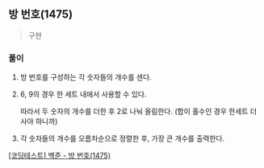 ## 방 번호(1475)
> 구현

### 풀이
1. 방 번호를 구성하는 각 숫자들의 개수를 센다.

2. 6, 9의 경우 한 세트 내에서 사용할 수 있다.

    따라서 두 숫자의 개수를 더한 후 2로 나눠 올림한다. (합이 홀수인 경우 한세트 더 사야 하니까)

3. 각 숫자들의 개수를 오름차순으로 정렬한 후, 가장 큰 개수를 출력한다.

[[코딩테스트] 백준 - 방 번호(1475)](https://blog.naver.com/diddnjs02/222138664809)